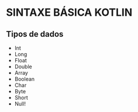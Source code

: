 # SINTAXE BÁSICA KOTLIN

## Tipos de dados
- Int
- Long
- Float
- Double
- Array
- Boolean
- Char
- Byte
- Short
- Null!

